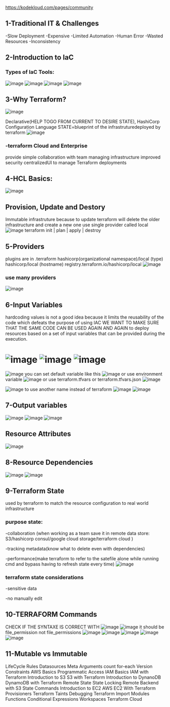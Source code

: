 https://kodekloud.com/pages/community
## 1-Traditional IT & Challenges
-Slow Deployment 
-Expensive 
-Limited Automation 
-Human Error 
-Wasted Resources 
-Inconsistency

## 2-Introduction to IaC
### Types of IaC Tools: 
![image](https://github.com/user-attachments/assets/649cb22f-a4c5-4bf0-bf66-dbbaf5e5e9ea)
![image](https://github.com/user-attachments/assets/4ce73cc9-cccc-41b3-bba3-bb30dd62b330)
![image](https://github.com/user-attachments/assets/182c368b-bf13-4d51-9318-220ed55f0221)
![image](https://github.com/user-attachments/assets/23cd7161-f63a-43cb-9c8c-73c68adc0631)

## 3-Why Terraform?
![image](https://github.com/user-attachments/assets/193ede97-bfea-4a35-b4cc-050951c94f39)

 Declarative(HELP TOGO FROM CURRENT TO DESIRE STATE), HashiCorp Configuration Language
STATE=blueprint of the infrastruturedeployed by terraform
![image](https://github.com/user-attachments/assets/4d1fa7b3-456d-4aa0-be8b-731cee979c8d)
### -terraform Cloud and Enterprise
provide simple collaboration with team
managing infrastructure 
improved security
centralizedUI to manage Terraform deployments
## 4-HCL Basics:
![image](https://github.com/user-attachments/assets/f37cd26e-e86a-492f-9a9f-1991c74e8c61)
## Provision, Update and Destory
Immutable infrastruture because to update terraform will delete the older infrastructure and create a new one
use single provider called local
![image](https://github.com/user-attachments/assets/200411d4-bdc6-453c-a99e-a66fa156fb91)
terraform init | plan | apply | destroy
## 5-Providers 
plugins are in .terraform     hashicorp(organizational namespace)/local (type) 
hashicorp/local                  (hostname)  registry.terraform.io/hashicorp/local 
![image](https://github.com/user-attachments/assets/fcb931fe-4d16-4185-afa8-ed75eef99968)
### use many providers
![image](https://github.com/user-attachments/assets/1cf2ee2f-2097-44f5-a4d0-00830cfe9889)

## 6-Input Variables
 hardcoding values is not a good idea because it limits the reusability of the code which defeats the purpose of using IAC
WE WANT TO MAKE SURE THAT THE SAME CODE CAN BE USED AGAIN AND AGAIN to deploy resources based on a set of input variables
that can be provided during the execution.


![image](https://github.com/user-attachments/assets/3790d89d-47c9-4932-9211-b9895681adf1)
![image](https://github.com/user-attachments/assets/30e5a5eb-efa6-44af-8e95-416d95c7d18c)
![image](https://github.com/user-attachments/assets/b9cb3e3f-3480-4071-b43f-b0f5d29ff411)
==========
![image](https://github.com/user-attachments/assets/c0238802-2e34-4694-ae12-8fe0b8a575f2)
you can set default variable like this
![image](https://github.com/user-attachments/assets/947193e2-74ee-419a-9be4-674aad42b406)
or use environment variable
![image](https://github.com/user-attachments/assets/217ab601-0936-45e0-b400-6c505882a021)
or use terraform.tfvars or terraform.tfvars.json
![image](https://github.com/user-attachments/assets/a1c7cb44-f2ae-47fe-a12b-b0120ace966e)

![image](https://github.com/user-attachments/assets/e4c1e28f-ccab-4bc3-892e-864776d9580b)
to use another name instead of terraform 
![image](https://github.com/user-attachments/assets/4c535864-14de-4176-a83c-f795c98a3270)
![image](https://github.com/user-attachments/assets/e1cb4f30-7fdd-4f9f-becb-40e1f7361333)

## 7-Output variables
![image](https://github.com/user-attachments/assets/f68a12a9-07d2-445f-a56f-3944ecd93502)
![image](https://github.com/user-attachments/assets/3571e1a0-a2a1-4fb7-b613-fc7f61d52fb5)
![image](https://github.com/user-attachments/assets/4e41e443-0972-453c-a3c9-39e8ed3afa7d)

## Resource Attributes
![image](https://github.com/user-attachments/assets/b5689c24-205e-419a-9039-688cd227a5f0)

## 8-Resource Dependencies
![image](https://github.com/user-attachments/assets/e87af545-481f-4603-944a-fbe2f6201aca)
![image](https://github.com/user-attachments/assets/4661bcf8-5309-44ad-9c9f-24537b543f78)

## 9-Terraform State
used by terraform to match the  resource configuration to real world infrastructure
### purpose state: 
-collaboration (when working as a team save it in remote data store: S3/hashicorp consul/google cloud storage/terraform cloud )

-tracking metadata(know what to delete even with dependencies)

-performance(make terraform to refer to the satefile alone while running cmd and bypass having to refresh state every time)
![image](https://github.com/user-attachments/assets/8e8261d6-97d1-4db5-bdf2-9fa8386f6067)
###  terraform state considerations
-sensitive data

-no manually edit
## 10-TERRAFORM Commands 
CHECK IF THE SYNTAXE IS CORRECT WITH
![image](https://github.com/user-attachments/assets/d513a279-568f-4a66-ae96-76fb072dc0e3)
![image](https://github.com/user-attachments/assets/6424600d-2261-4929-b768-eac86bb53a73)
it should be file_permission not file_permissions
![image](https://github.com/user-attachments/assets/f527a5aa-6de2-4f4a-ae15-307b16e6f4de)
![image](https://github.com/user-attachments/assets/c4c282f2-ee7b-46fb-9f77-f7c9290d16a3)
![image](https://github.com/user-attachments/assets/fc9af258-e990-47e8-9485-ef975e5c33db)
![image](https://github.com/user-attachments/assets/da13011e-4e9a-4b54-b0b8-90312f1767b0)
![image](https://github.com/user-attachments/assets/dfe9162e-e662-4956-baa9-9a6f3d3f091b)

## 11-Mutable vs  Immutable

LifeCycle Rules
Datasources
Meta Arguments 
count
 for-each
 Version Constraints
 AWS Basics
Programmatic Access
IAM Basics 
IAM with Terraform
Introduction to S3
S3 with Terraform
Introduction to DynanoDB
DynamoDB with Terraform
 Remote State
  State Locking
Remote Backend with S3
 State Commands
  Introduction to EC2
AWS EC2 With Terraform
Provisioners
Terraform Taints
Debugging
Terraform Import
Modules
Functions
Conditional Expressions
Workspaces
Terraform Cloud
	
